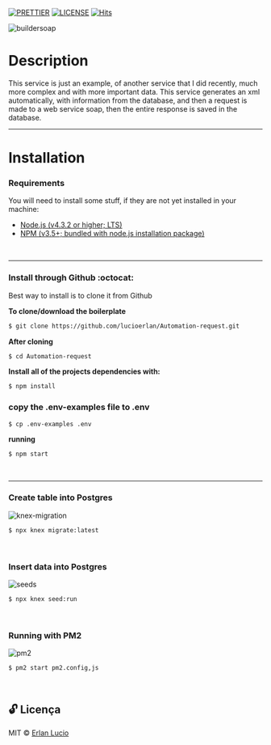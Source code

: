 [![PRETTIER](https://img.shields.io/badge/code_style-prettier-ff69b4.svg?style=flat-square)](https://gitter.im/jlongster/prettie)
[![LICENSE](https://img.shields.io/github/license/arshadkazmi42/awesome-github-init.svg)](https://github.com/arshadkazmi42/awesome-github-init/LICENSE)
[![Hits](https://hits.seeyoufarm.com/api/count/incr/badge.svg?url=https%3A%2F%2Fgithub.com%2Flucioerlan%2FAutomation-request&count_bg=%23E71A18&title_bg=%23555555&icon=dependabot.svg&icon_color=%23E7E7E7&title=views&edge_flat=false)](https://hits.seeyoufarm.com)

![buildersoap](https://user-images.githubusercontent.com/67064886/89115436-96308d00-d45e-11ea-9f3e-23cc2a67e200.gif)
<br>


# Description 

This service is just an example, of another service that I did recently, much more complex and with more important data. This service generates an xml automatically, with information from the database, and then a request is made to a web service soap, then the entire response is saved in the database.
<br>



---

# Installation

### Requirements

You will need to install some stuff, if they are not yet installed in your machine:

* [Node.js (v4.3.2 or higher; LTS)](http://nodejs.org)
* [NPM (v3.5+; bundled with node.js installation package)](https://docs.npmjs.com/getting-started/installing-node#updating-npm)
<br>

---

### Install through Github :octocat:

Best way to install is to clone it from Github
<br>

**To clone/download the boilerplate**

```bash
$ git clone https://github.com/lucioerlan/Automation-request.git
```

**After cloning**

```bash
$ cd Automation-request
```

**Install all of the projects dependencies with:**

```bash
$ npm install

```


### copy the .env-examples file to .env

```
$ cp .env-examples .env
```

**running**

```bash
$ npm start

```
<br>

---

### Create table into Postgres
![knex-migration](https://user-images.githubusercontent.com/67064886/89115889-efe78600-d463-11ea-9c2d-c53fdb18b528.png)
```sh
$ npx knex migrate:latest
```
<br>



### Insert data into Postgres
![seeds](https://user-images.githubusercontent.com/67064886/89115891-f118b300-d463-11ea-8666-13605e7e3bc7.png)
```sh
$ npx knex seed:run
```
<br>




### Running with PM2

![pm2](https://user-images.githubusercontent.com/67064886/89115890-f0801c80-d463-11ea-9e59-320df400d6d5.png)

```
$ pm2 start pm2.config,js
```
<br>

## 🔓 Licença 
MIT © [Erlan Lucio](https://www.linkedin.com/in/erlanlucio/)


